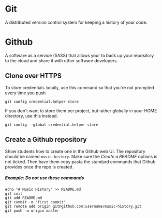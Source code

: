# Git

A distributed version control system for keeping a history of your code.

# Github

A software as a service (SASS) that allows your to back up your repository to the cloud and share it with other software developers.

## Clone over HTTPS

To store credentials locally, use this command so that you're not prompted every time you push

`git config credential.helper store`

If you don't want to store them per project, but rather globally in your HOME directory, use this instead.

`git config --global credential.helper store`

## Create a Github repository

Show students how to create one in the Github web UI. The repository should be named `music-history`. Make sure the *Create a README* options is not ticked. Then have them copy pasta the standard commands that Github provides once the repo is created.

##### Example: Do not use these commands
```
echo "# Music History" >> README.md
git init
git add README.md
git commit -m "first commit"
git remote add origin git@github.com:username/music-history.git
git push -u origin master
```
